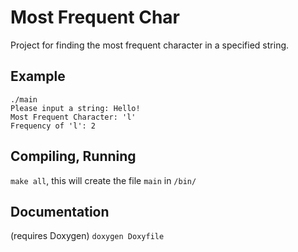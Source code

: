 # Most Frequent Char

Project for finding the most frequent character in a specified string.

## Example
    ./main
    Please input a string: Hello!
    Most Frequent Character: 'l'
    Frequency of 'l': 2

## Compiling, Running
`make all`, this will create the file `main` in `/bin/`

## Documentation
(requires Doxygen) `doxygen Doxyfile`
